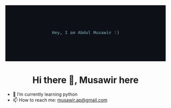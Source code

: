 <img src="github-banner.png">
<h1 align="center">Hi there 👋, Musawir here</h1>


- 🌱 I’m currently learning python
- 📫 How to reach me: musawir.ap@gmail.com
